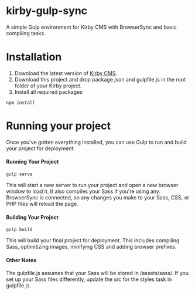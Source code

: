 # kirby-gulp-sync
A simple Gulp environment for Kirby CMS with BrowserSync and basic compiling tasks.

# Installation
1. Download the latest version of [Kirby CMS](https://getkirby.com/downloads).
2. Download this project and drop package.json and gulpfile.js in the root folder of your Kirby project.
3. Install all required packages
```
npm install
```

# Running your project
Once you've gotten everything installed, you can use Gulp to run and build your project for deployment.

#### Running Your Project
```
gulp serve
```
This will start a new server to run your project and open a new browser window to load it. It also compiles your Sass if you're using any. BrowserSync is connected, so any changes you make to your Sass, CSS, or PHP files will reload the page.

#### Building Your Project
```
gulp build
```
This will build your final project for deployment. This includes compiling Sass, optimitizing images, minifying CSS and adding browser prefixes.

#### Other Notes
The gulpfile.js assumes that your Sass will be stored in /assets/sass/. If you set up your Sass files differently, update the src for the styles task in gulpfile.js.
